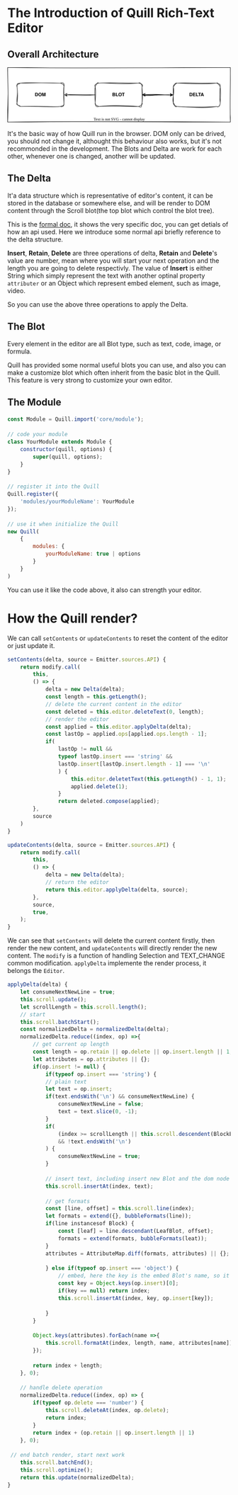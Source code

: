 # The Introduction of Quill Rich-Text Editor

## Overall Architecture

![flow](./flow.svg)

It's the basic way of how Quill run in the browser. DOM only can be drived, you should not change it, althought this behaviour also works, but it's not recommonded in the development. The Blots and Delta are work for each other, whenever one is changed, another will be updated.

## The Delta

It'a data structure which is representative of editor's content, it can be stored in the database or somewhere else, and will be render to DOM content through the Scroll blot(the top blot which control the blot tree).

This is the [formal doc](www.github.com/quilljs/delta), it shows the very specific doc, you can get detials of how an api used. Here we introduce some normal api briefly reference to the delta structure.

**Insert**, **Retain**, **Delete** are three operations of delta, **Retain** and **Delete**'s value are number, mean where you will start your next operation and the length you are going to delete respectivly. The value of **Insert** is either String which simply represent the text with another optinal property `attributer` or an Object which represent embed element, such as image, video.

So you can use the above three operations to apply the Delta.

## The Blot

Every element in the editor are all Blot type, such as text, code, image, or formula. 

Quill has provided some normal useful blots you can use, and also you can make a customize blot which often inherit from the basic blot in the Quill. This feature is very strong to customize your own editor.

## The Module

```javascript
const Module = Quill.import('core/module');

// code your module
class YourModule extends Module {
	constructor(quill, options) {
		super(quill, options);
	}
}

// register it into the Quill
Quill.register({
	'modules/yourModuleName': YourModule
});

// use it when initialize the Quill
new Quill(
	{
		modules: {
			yourModuleName: true | options
		}
	}
)
```

You can use it like the code above, it also can strength your editor.

# How the Quill render?

We can call `setContents` or `updateContents` to reset the content of the editor or just update it.

```javascript
setContents(delta, source = Emitter.sources.API) {
	return modify.call(
		this,
		() => {
			delta = new Delta(delta);
			const length = this.getLength();
			// delete the current content in the editor
			const deleted = this.editor.deleteText(0, length);
			// render the editor
			const applied = this.editor.applyDelta(delta);
			const lastOp = applied.ops[applied.ops.length - 1];
			if(
				lastOp != null &&
				typeof lastOp.insert === 'string' &&
				lastOp.insert[lastOp.insert.length - 1] === '\n'
				) {
					this.editor.deletetText(this.getLength() - 1, 1);
					applied.delete(1);
				}
				return deleted.compose(applied);
		},
		source
	)
}
```

```javascript
updateContents(delta, source = Emitter.sources.API) {
	return modify.call(
		this,
		() => {
			delta = new Delta(delta);
			// return the editor
			return this.editor.applyDelta(delta, source);
		},
		source,
		true,
	);
}
```

We can see that `setContents` will delete the current content firstly, then render the new content, and `updateContents` will directly render the new content.
The `modify` is a function of handling Selection and TEXT_CHANGE common modification. `applyDelta` implemente the render process, it belongs the `Editor`. 

```javascript
applyDelta(delta) {
	let consumeNextNewLine = true;
	this.scroll.update();
	let scrollLength = this.scroll.length();
	// start
	this.scroll.batchStart();
	const normalizedDelta = normalizedDelta(delta);
	normalizedDelta.reduce((index, op) =>{
		// get current op length
		const length = op.retain || op.delete || op.insert.length || 1;
		let attributes = op.attributes || {};
		if(op.insert != null) {
			if(typeof op.insert === 'string') {
			// plain text
			let text = op.insert;
			if(text.endsWith('\n') && consumeNextNewLine) {
				consumeNextNewLine = false;
				text = text.slice(0, -1);
			}
			if(
				(index >= scrollLength || this.scroll.descendent(BlockEmbed, index)[0])
				&& !text.endsWith('\n')
			) {
				consumeNextNewLine = true;
			}

			// insert text, including insert new Blot and the dom node
			this.scroll.insertAt(index, text);

			// get formats
			const [line, offset] = this.scroll.line(index);
			let formats = extend({}, bubbleFormats(line));
			if(line instancesof Block) {
				const [leaf] = line.descendant(LeafBlot, offset);
				formats = extend(formats, bubbleFormats(leat));
			}
			attributes = AttributeMap.diff(formats, attributes) || {};

			} else if(typeof op.insert === 'object') {
				// embed, here the key is the embed Blot's name, so it can be used to create new Embed Blot, but it should only be one key
				const key = Object.keys(op.insert)[0];
				if(key == null) return index;
				this.scroll.insertAt(index, key, op.insert[key]);

			}
		}

		Object.keys(attributes).forEach(name =>{
			this.scroll.formatAt(index, length, name, attributes[name]);
		});

		return index + length;
	}, 0);

	// handle delete operation
	normalizedDelta.reduce((index, op) => {
		if(typeof op.delete === 'number') {
			this.scroll.deleteAt(index, op.delete);
			return index;
		}
		return index + (op.retain || op.insert.length || 1)
	}, 0);

 // end batch render, start next work
	this.scroll.batchEnd();
	this.scroll.optimize();
	return this.update(normalizedDelta);
}
```
